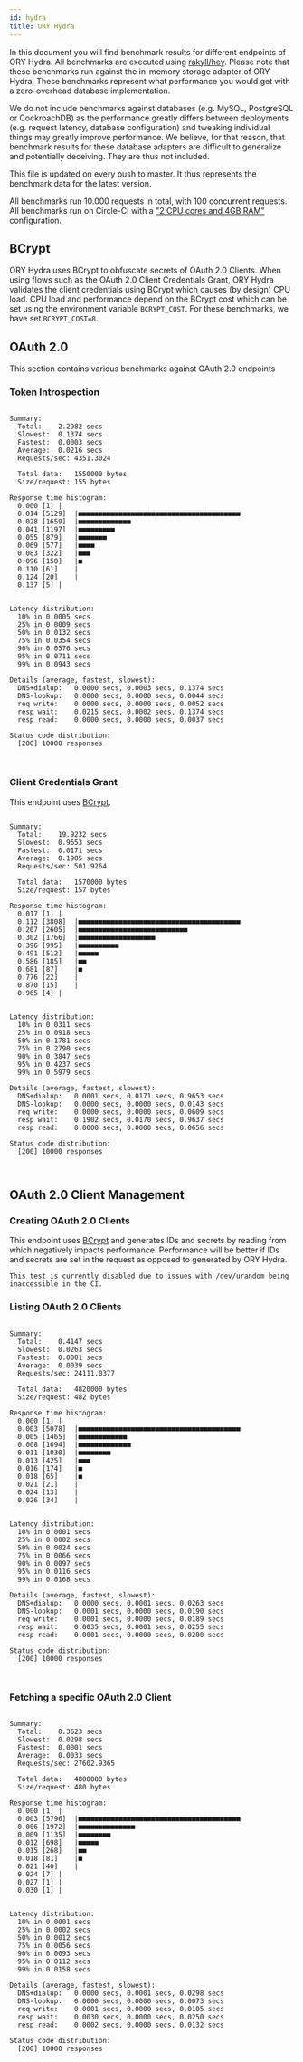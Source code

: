 ```yaml
---
id: hydra
title: ORY Hydra
---
```


In this document you will find benchmark results for different endpoints of ORY Hydra. All benchmarks are executed
using [rakyll/hey](https://github.com/rakyll/hey). Please note that these benchmarks run against the in-memory storage
adapter of ORY Hydra. These benchmarks represent what performance you would get with a zero-overhead database implementation.

We do not include benchmarks against databases (e.g. MySQL, PostgreSQL or CockroachDB) as the performance greatly differs between
deployments (e.g. request latency, database configuration) and tweaking individual things may greatly improve performance.
We believe, for that reason, that benchmark results for these database adapters are difficult to generalize and potentially
deceiving. They are thus not included.

This file is updated on every push to master. It thus represents the benchmark data for the latest version.

All benchmarks run 10.000 requests in total, with 100 concurrent requests. All benchmarks run on Circle-CI with a
["2 CPU cores and 4GB RAM"](https://support.circleci.com/hc/en-us/articles/360000489307-Why-do-my-tests-take-longer-to-run-on-CircleCI-than-locally-)
configuration.

## BCrypt

ORY Hydra uses BCrypt to obfuscate secrets of OAuth 2.0 Clients. When using flows such as the OAuth 2.0 Client Credentials
Grant, ORY Hydra validates the client credentials using BCrypt which causes (by design) CPU load. CPU load and performance
depend on the BCrypt cost which can be set using the environment variable `BCRYPT_COST`. For these benchmarks,
we have set `BCRYPT_COST=8`.

## OAuth 2.0

This section contains various benchmarks against OAuth 2.0 endpoints

### Token Introspection

```

Summary:
  Total:	2.2982 secs
  Slowest:	0.1374 secs
  Fastest:	0.0003 secs
  Average:	0.0216 secs
  Requests/sec:	4351.3024
  
  Total data:	1550000 bytes
  Size/request:	155 bytes

Response time histogram:
  0.000 [1]	|
  0.014 [5129]	|■■■■■■■■■■■■■■■■■■■■■■■■■■■■■■■■■■■■■■■■
  0.028 [1659]	|■■■■■■■■■■■■■
  0.041 [1197]	|■■■■■■■■■
  0.055 [879]	|■■■■■■■
  0.069 [577]	|■■■■
  0.083 [322]	|■■■
  0.096 [150]	|■
  0.110 [61]	|
  0.124 [20]	|
  0.137 [5]	|


Latency distribution:
  10% in 0.0005 secs
  25% in 0.0009 secs
  50% in 0.0132 secs
  75% in 0.0354 secs
  90% in 0.0576 secs
  95% in 0.0711 secs
  99% in 0.0943 secs

Details (average, fastest, slowest):
  DNS+dialup:	0.0000 secs, 0.0003 secs, 0.1374 secs
  DNS-lookup:	0.0000 secs, 0.0000 secs, 0.0044 secs
  req write:	0.0000 secs, 0.0000 secs, 0.0052 secs
  resp wait:	0.0215 secs, 0.0002 secs, 0.1374 secs
  resp read:	0.0000 secs, 0.0000 secs, 0.0037 secs

Status code distribution:
  [200]	10000 responses



```

### Client Credentials Grant

This endpoint uses [BCrypt](#bcrypt).

```

Summary:
  Total:	19.9232 secs
  Slowest:	0.9653 secs
  Fastest:	0.0171 secs
  Average:	0.1905 secs
  Requests/sec:	501.9264
  
  Total data:	1570000 bytes
  Size/request:	157 bytes

Response time histogram:
  0.017 [1]	|
  0.112 [3808]	|■■■■■■■■■■■■■■■■■■■■■■■■■■■■■■■■■■■■■■■■
  0.207 [2605]	|■■■■■■■■■■■■■■■■■■■■■■■■■■■
  0.302 [1766]	|■■■■■■■■■■■■■■■■■■■
  0.396 [995]	|■■■■■■■■■■
  0.491 [512]	|■■■■■
  0.586 [185]	|■■
  0.681 [87]	|■
  0.776 [22]	|
  0.870 [15]	|
  0.965 [4]	|


Latency distribution:
  10% in 0.0311 secs
  25% in 0.0918 secs
  50% in 0.1781 secs
  75% in 0.2790 secs
  90% in 0.3847 secs
  95% in 0.4237 secs
  99% in 0.5979 secs

Details (average, fastest, slowest):
  DNS+dialup:	0.0001 secs, 0.0171 secs, 0.9653 secs
  DNS-lookup:	0.0000 secs, 0.0000 secs, 0.0143 secs
  req write:	0.0000 secs, 0.0000 secs, 0.0609 secs
  resp wait:	0.1902 secs, 0.0170 secs, 0.9637 secs
  resp read:	0.0000 secs, 0.0000 secs, 0.0656 secs

Status code distribution:
  [200]	10000 responses



```

## OAuth 2.0 Client Management

### Creating OAuth 2.0 Clients

This endpoint uses [BCrypt](#bcrypt) and generates IDs and secrets by reading from  which negatively impacts
performance. Performance will be better if IDs and secrets are set in the request as opposed to generated by ORY Hydra.

```
This test is currently disabled due to issues with /dev/urandom being inaccessible in the CI.
```

### Listing OAuth 2.0 Clients

```

Summary:
  Total:	0.4147 secs
  Slowest:	0.0263 secs
  Fastest:	0.0001 secs
  Average:	0.0039 secs
  Requests/sec:	24111.0377
  
  Total data:	4820000 bytes
  Size/request:	482 bytes

Response time histogram:
  0.000 [1]	|
  0.003 [5078]	|■■■■■■■■■■■■■■■■■■■■■■■■■■■■■■■■■■■■■■■■
  0.005 [1465]	|■■■■■■■■■■■■
  0.008 [1694]	|■■■■■■■■■■■■■
  0.011 [1030]	|■■■■■■■■
  0.013 [425]	|■■■
  0.016 [174]	|■
  0.018 [65]	|■
  0.021 [21]	|
  0.024 [13]	|
  0.026 [34]	|


Latency distribution:
  10% in 0.0001 secs
  25% in 0.0002 secs
  50% in 0.0024 secs
  75% in 0.0066 secs
  90% in 0.0097 secs
  95% in 0.0116 secs
  99% in 0.0168 secs

Details (average, fastest, slowest):
  DNS+dialup:	0.0000 secs, 0.0001 secs, 0.0263 secs
  DNS-lookup:	0.0001 secs, 0.0000 secs, 0.0190 secs
  req write:	0.0001 secs, 0.0000 secs, 0.0189 secs
  resp wait:	0.0035 secs, 0.0001 secs, 0.0255 secs
  resp read:	0.0001 secs, 0.0000 secs, 0.0200 secs

Status code distribution:
  [200]	10000 responses



```

### Fetching a specific OAuth 2.0 Client

```

Summary:
  Total:	0.3623 secs
  Slowest:	0.0298 secs
  Fastest:	0.0001 secs
  Average:	0.0033 secs
  Requests/sec:	27602.9365
  
  Total data:	4800000 bytes
  Size/request:	480 bytes

Response time histogram:
  0.000 [1]	|
  0.003 [5796]	|■■■■■■■■■■■■■■■■■■■■■■■■■■■■■■■■■■■■■■■■
  0.006 [1972]	|■■■■■■■■■■■■■■
  0.009 [1135]	|■■■■■■■■
  0.012 [698]	|■■■■■
  0.015 [268]	|■■
  0.018 [81]	|■
  0.021 [40]	|
  0.024 [7]	|
  0.027 [1]	|
  0.030 [1]	|


Latency distribution:
  10% in 0.0001 secs
  25% in 0.0002 secs
  50% in 0.0012 secs
  75% in 0.0056 secs
  90% in 0.0093 secs
  95% in 0.0112 secs
  99% in 0.0158 secs

Details (average, fastest, slowest):
  DNS+dialup:	0.0000 secs, 0.0001 secs, 0.0298 secs
  DNS-lookup:	0.0000 secs, 0.0000 secs, 0.0073 secs
  req write:	0.0001 secs, 0.0000 secs, 0.0105 secs
  resp wait:	0.0030 secs, 0.0000 secs, 0.0250 secs
  resp read:	0.0002 secs, 0.0000 secs, 0.0132 secs

Status code distribution:
  [200]	10000 responses



```
